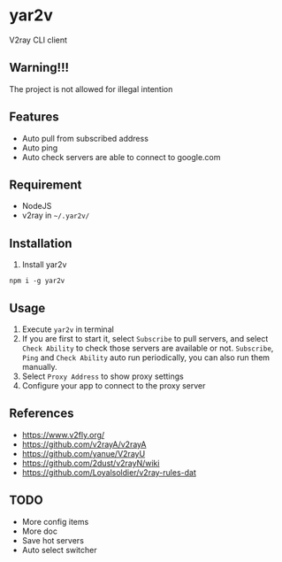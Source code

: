 # yar2v

V2ray CLI client

## Warning!!!

The project is not allowed for illegal intention

## Features

-   Auto pull from subscribed address
-   Auto ping
-   Auto check servers are able to connect to google.com

## Requirement

-   NodeJS
-   v2ray in `~/.yar2v/`

## Installation

1. Install yar2v

```
npm i -g yar2v
```

## Usage

1. Execute `yar2v` in terminal
2. If you are first to start it, select `Subscribe` to pull servers, and select `Check Ability` to check those servers are available or not. `Subscribe`, `Ping` and `Check Ability` auto run periodically, you can also run them manually.
3. Select `Proxy Address` to show proxy settings
4. Configure your app to connect to the proxy server

## References

-   https://www.v2fly.org/
-   https://github.com/v2rayA/v2rayA
-   https://github.com/yanue/V2rayU
-   https://github.com/2dust/v2rayN/wiki
-   https://github.com/Loyalsoldier/v2ray-rules-dat

## TODO

-   More config items
-   More doc
-   Save hot servers
-   Auto select switcher

